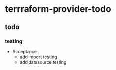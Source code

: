 # terrraform-provider-todo

## todo

### testing

* Acceptance
  * add import testing
  * add datasource testing
